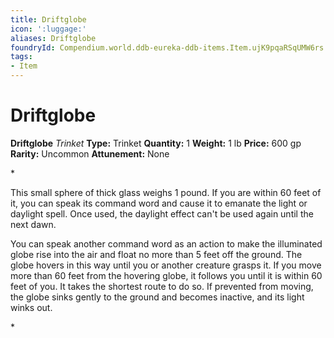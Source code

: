 ```yaml
---
title: Driftglobe
icon: ':luggage:'
aliases: Driftglobe
foundryId: Compendium.world.ddb-eureka-ddb-items.Item.ujK9pqaRSqUMW6rs
tags:
- Item
---
```


# Driftglobe

**Driftglobe**
_Trinket_
**Type:** Trinket
**Quantity:** 1
**Weight:** 1 lb
**Price:** 600 gp
**Rarity:** Uncommon
**Attunement:** None

*<p>This small sphere of thick glass weighs 1 pound. If you are within 60 feet of it, you can speak its command word and cause it to emanate the light or daylight spell. Once used, the daylight effect can't be used again until the next dawn.

You can speak another command word as an action to make the illuminated globe rise into the air and float no more than 5 feet off the ground. The globe hovers in this way until you or another creature grasps it. If you move more than 60 feet from the hovering globe, it follows you until it is within 60 feet of you. It takes the shortest route to do so. If prevented from moving, the globe sinks gently to the ground and becomes inactive, and its light winks out. </p>*